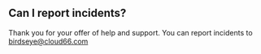 <!-- usedin: [ _legacy_docker/stack-management] - post: -->


## Can I report incidents?
Thank you for your offer of help and support. You can report incidents to [birdseye@cloud66.com](mailto:birdseye@cloud66.com)
